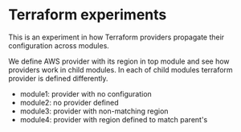 # Terraform experiments

This is an experiment in how Terraform providers propagate their configuration across modules.

We define AWS provider with its region in top module and see how providers work in child modules.
In each of child modules terraform provider is defined differently.

* module1: provider with no configuration
* module2: no provider defined
* module3: provider with non-matching region
* module4: provider with region defined to match parent's

